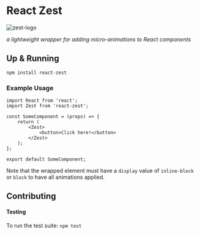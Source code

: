 # React Zest
![zest-logo](https://s3.amazonaws.com/react-zest/zest.png)

 _a lightweight wrapper for adding micro-animations to React components_

## Up & Running
```
npm install react-zest
```

### Example Usage
```
import React from 'react';
import Zest from 'react-zest';

const SomeComponent = (props) => {
	return (
		<Zest>
			<button>Click here!</button>
		</Zest>
	);
};

export default SomeComponent;
```

Note that the wrapped element must have a `display` value of `inline-block` or `block` to have all animations applied.

## Contributing

#### Testing
To run the test suite: `npm test`

